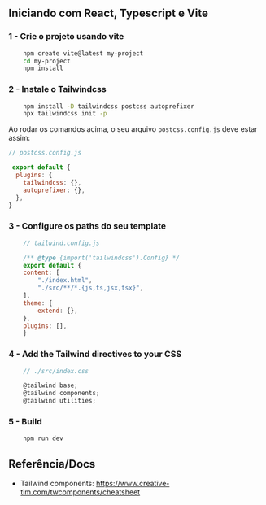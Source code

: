 ## Iniciando com React, Typescript e Vite

### 1 - Crie o projeto usando vite

```sh
    npm create vite@latest my-project
    cd my-project
    npm install
```

### 2 - Instale o Tailwindcss

```sh 
    npm install -D tailwindcss postcss autoprefixer
    npx tailwindcss init -p
```

<p>Ao rodar os comandos acima, o seu arquivo <code>postcss.config.js</code> deve estar assim:</p>

```js
// postcss.config.js

 export default {
  plugins: {
    tailwindcss: {},
    autoprefixer: {},
  },
}

```

### 3 - Configure os paths do seu template

```js
    // tailwind.config.js

    /** @type {import('tailwindcss').Config} */
    export default {
    content: [
        "./index.html",
        "./src/**/*.{js,ts,jsx,tsx}",
    ],
    theme: {
        extend: {},
    },
    plugins: [],
    }
```

### 4 - Add the Tailwind directives to your CSS

```js
    // ./src/index.css

    @tailwind base;
    @tailwind components;
    @tailwind utilities;
```

### 5 - Build

```sh
    npm run dev
```

## Referência/Docs

- Tailwind components: https://www.creative-tim.com/twcomponents/cheatsheet